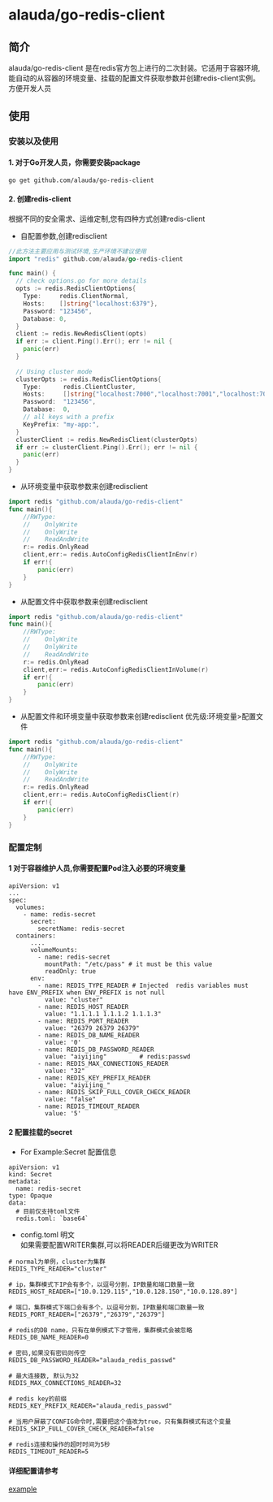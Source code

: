 # alauda/go-redis-client

## 简介

alauda/go-redis-client 是在redis官方包上进行的二次封装。它适用于容器环境,能自动的从容器的环境变量、挂载的配置文件获取参数并创建redis-client实例。方便开发人员

## 使用

### 安装以及使用

#### 1. 对于Go开发人员，你需要安装package

```shell
go get github.com/alauda/go-redis-client
```

#### 2. 创建redis-client

根据不同的安全需求、运维定制,您有四种方式创建redis-client

* 自配置参数,创建redisclient

```go
//此方法主要应用与测试环境,生产环境不建议使用
import "redis" github.com/alauda/go-redis-client

func main() {
  // check options.go for more details
  opts := redis.RedisClientOptions{
    Type: 	  redis.ClientNormal,
    Hosts:    []string{"localhost:6379"},
    Password: "123456",
    Database: 0,
  }
  client := redis.NewRedisClient(opts)
  if err := client.Ping().Err(); err != nil {
    panic(err)
  }
  
  // Using cluster mode
  clusterOpts := redis.RedisClientOptions{
    Type:      redis.ClientCluster,
    Hosts:     []string{"localhost:7000","localhost:7001","localhost:7002"},
    Password:  "123456",
    Database:  0,
    // all keys with a prefix
    KeyPrefix: "my-app:",
  }
  clusterClient := redis.NewRedisClient(clusterOpts)
  if err := clusterClient.Ping().Err(); err != nil {
    panic(err)
  }
}
```

* 从环境变量中获取参数来创建redisclient

```go
import redis "github.com/alauda/go-redis-client"
func main(){
    //RWType:	
    //    OnlyWrite
    //    OnlyWrite
    //    ReadAndWrite
    r:= redis.OnlyRead
    client,err:= redis.AutoConfigRedisClientInEnv(r)
    if err!{
        panic(err)
    }
}
```

* 从配置文件中获取参数来创建redisclient

```go
import redis "github.com/alauda/go-redis-client"
func main(){
    //RWType:	
    //    OnlyWrite
    //    OnlyWrite
    //    ReadAndWrite
    r:= redis.OnlyRead
    client,err:= redis.AutoConfigRedisClientInVolume(r)
    if err!{
        panic(err)
    }
}
```

* 从配置文件和环境变量中获取参数来创建redisclient
优先级:环境变量>配置文件

```go
import redis "github.com/alauda/go-redis-client"
func main(){
    //RWType:	
    //    OnlyWrite
    //    OnlyWrite
    //    ReadAndWrite
    r:= redis.OnlyRead
    client,err:= redis.AutoConfigRedisClient(r)
    if err!{
        panic(err)
    }
}
```

### 配置定制

#### 1 对于容器维护人员,你需要配置Pod注入必要的环境变量

```shell
apiVersion: v1
...
spec:
  volumes:
    - name: redis-secret
      secret:
        secretName: redis-secret
  containers:
      ....
      volumeMounts:
        - name: redis-secret
          mountPath: "/etc/pass" # it must be this value
          readOnly: true
      env:
        - name: REDIS_TYPE_READER # Injected  redis variables must have ENV_PREFIX when ENV_PREFIX is not null
          value: "cluster"
        - name: REDIS_HOST_READER
          value: "1.1.1.1 1.1.1.2 1.1.1.3"
        - name: REDIS_PORT_READER
          value: "26379 26379 26379"
        - name: REDIS_DB_NAME_READER
          value: '0'
        - name: REDIS_DB_PASSWORD_READER
          value: "aiyijing"         # redis:passwd
        - name: REDIS_MAX_CONNECTIONS_READER
          value: "32"
        - name: REDIS_KEY_PREFIX_READER
          value: "aiyijing_"
        - name: REDIS_SKIP_FULL_COVER_CHECK_READER
          value: "false"
        - name: REDIS_TIMEOUT_READER
          value: '5'
```

#### 2 配置挂载的secret

* For Example:Secret 配置信息

```shell
apiVersion: v1
kind: Secret
metadata:
  name: redis-secret
type: Opaque
data:
  # 目前仅支持toml文件
  redis.toml: `base64`
```

* config.toml 明文  
如果需要配置WRITER集群,可以将READER后缀更改为WRITER

```shell
# normal为单例，cluster为集群
REDIS_TYPE_READER="cluster"

# ip，集群模式下IP会有多个，以逗号分割，IP数量和端口数量一致
REDIS_HOST_READER=["10.0.129.115","10.0.128.150","10.0.128.89"]

# 端口，集群模式下端口会有多个，以逗号分割，IP数量和端口数量一致
REDIS_PORT_READER=["26379","26379","26379"]

# redis的DB name，只有在单例模式下才管用，集群模式会被忽略
REDIS_DB_NAME_READER=0

# 密码,如果没有密码则传空
REDIS_DB_PASSWORD_READER="alauda_redis_passwd"

# 最大连接数, 默认为32
REDIS_MAX_CONNECTIONS_READER=32

# redis key的前缀
REDIS_KEY_PREFIX_READER="alauda_redis_passwd"

# 当用户屏蔽了CONFIG命令时,需要把这个值改为true，只有集群模式有这个变量
REDIS_SKIP_FULL_COVER_CHECK_READER=false

# redis连接和操作的超时时间为5秒
REDIS_TIMEOUT_READER=5
```

#### 详细配置请参考

[example](/example)  
